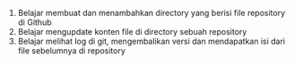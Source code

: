 1. Belajar membuat dan menambahkan directory yang berisi file repository di Github
2. Belajar mengupdate konten file di directory sebuah repository
3. Belajar melihat log di git, mengembalikan versi dan mendapatkan isi dari file sebelumnya di repository
